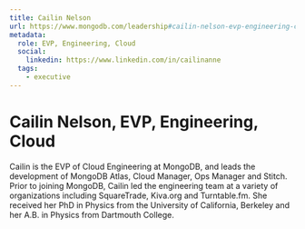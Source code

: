 ```yaml
---
title: Cailin Nelson
url: https://www.mongodb.com/leadership#cailin-nelson-evp-engineering-cloud
metadata:
  role: EVP, Engineering, Cloud
  social:
    linkedin: https://www.linkedin.com/in/cailinanne
  tags:
    - executive
---
```


# Cailin Nelson, EVP, Engineering, Cloud

Cailin is the EVP of Cloud Engineering ​at MongoDB, and leads the development of MongoDB Atlas, Cloud Manager, Ops Manager and Stitch. Prior to joining MongoDB, Cailin led the engineering team at a variety of organizations including SquareTrade, Kiva.org and Turntable.fm. She received her PhD in Physics from the University of California, Berkeley and her A.B. in Physics from Dartmouth College.

